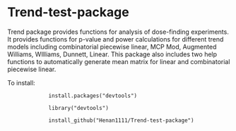 # Trend-test-package

Trend package provides functions for analysis of dose-finding experiments. It provides functions for p-value and power calculations for different trend models including combinatorial piecewise linear, MCP Mod, Augmented Williams, WIlliams, Dunnett, Linear. This package also includes two help functions to automatically generate mean matrix for linear and combinatorial piecewise linear.

To install:

                 install.packages("devtools")
                 
                 library("devtools")
                 
                 install_github("Henan1111/Trend-test-package")
